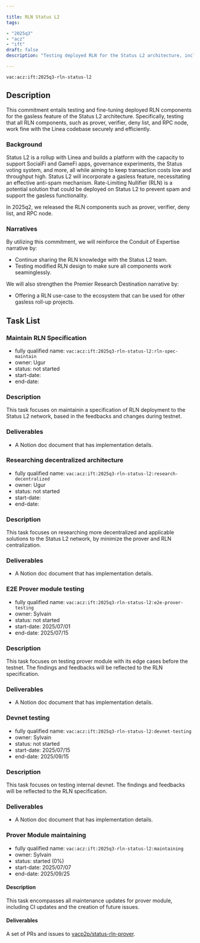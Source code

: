 ```yaml
---

title: RLN Status L2
tags:

- "2025q3"
- "acz"
- "ift"
draft: false
description: "Testing deployed RLN for the Status L2 architecture, including prover, verifier, deny list and RPC node"

---
```


`vac:acz:ift:2025q3-rln-status-l2`

## Description

This commitment entails testing and fine-tuning deployed RLN components 
for the gasless feature of the Status L2 architecture. 
Specifically, testing that all RLN components, such as prover, verifier, deny list, 
and RPC node, work fine with the Linea codebase securely and efficiently.

### Background

Status L2 is a rollup with Linea and builds a platform with the capacity 
to support SocialFi and GameFi apps, governance experiments, the Status voting system, 
and more, all while aiming to keep transaction costs low and throughput high. 
Status L2 will incorporate a gasless feature, necessitating an effective anti-spam mechanism. 
Rate-Limiting Nullifier (RLN) is a potential solution that could be deployed on 
Status L2 to prevent spam and support the gasless functionality.

In 2025q2, we released the RLN components such as prover, verifier, deny list, and RPC node.

### Narratives

By utilizing this commitment, we will reinforce the Conduit of Expertise narrative by:

- Continue sharing the RLN knowledge with the Status L2 team.
- Testing modified RLN design to make sure all components work seaminglessly.

We will also strengthen the Premier Research Destination narrative by:

- Offering a RLN use-case to the ecosystem that can be used for other gasless roll-up projects.

## Task List

### Maintain RLN Specification

* fully qualified name: `vac:acz:ift:2025q3-rln-status-l2:rln-spec-maintain`
* owner: Ugur
* status: not started
* start-date: 
* end-date: 

### Description

This task focuses on maintainin a specification of RLN deployment to the Status L2 network, 
based in the feedbacks and changes during testnet.

### Deliverables

* A Notion doc document that has implementation details. 

### Researching decentralized architecture

* fully qualified name: `vac:acz:ift:2025q3-rln-status-l2:research-decentralized`
* owner: Ugur
* status: not started
* start-date: 
* end-date: 

### Description

This task focuses on researching more decentralized and applicable solutions to the Status L2 network, 
by minimize the prover and RLN centralization. 

### Deliverables

* A Notion doc document that has implementation details.

### E2E Prover module testing 

* fully qualified name: `vac:acz:ift:2025q3-rln-status-l2:e2e-prover-testing`
* owner: Sylvain
* status: not started
* start-date: 2025/07/01
* end-date: 2025/07/15

### Description

This task focuses on testing prover module with its edge cases before the testnet. 
The findings and feedbacks will be reflected to the RLN specification.

### Deliverables

* A Notion doc document that has implementation details.

### Devnet testing 

* fully qualified name: `vac:acz:ift:2025q3-rln-status-l2:devnet-testing`
* owner: Sylvain
* status: not started
* start-date: 2025/07/15
* end-date: 2025/09/15

### Description

This task focuses on testing internal devnet. 
The findings and feedbacks will be reflected to the RLN specification.

### Deliverables

* A Notion doc document that has implementation details.

### Prover Module maintaining

* fully qualified name: `vac:acz:ift:2025q3-rln-status-l2:maintaining`
* owner: Sylvain
* status: started (0%)
* start-date: 2025/07/07
* end-date: 2025/09/25

#### Description
This task encompasses all maintenance updates for prover module, 
including CI updates and the creation of future issues.

#### Deliverables
A set of PRs and issues to [vacp2p/status-rln-prover](https://github.com/vacp2p/status-rln-prover).